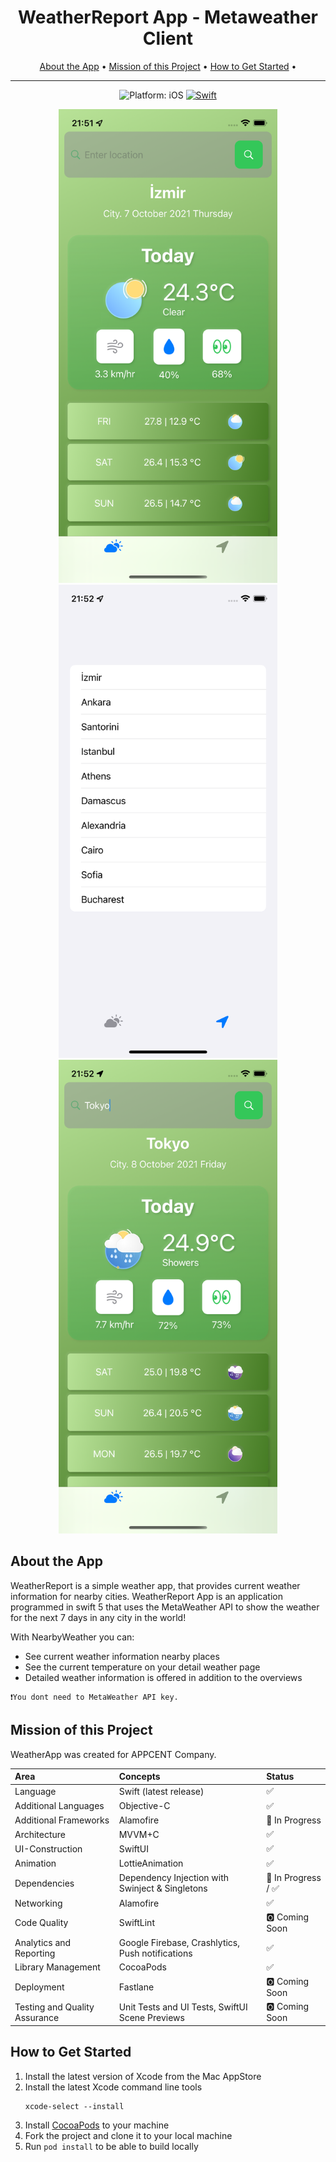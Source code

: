 <h1 align="center">WeatherReport App - Metaweather Client</h1>

<p align="center">
  <a href="#about-the-app">About the App</a> •
  <a href="#mission-of-this-project">Mission of this Project</a> •
  <a href="#how-to-get-started">How to Get Started</a> •
</p>

---

<p align="center">
  <img src="https://img.shields.io/badge/Platform-iOS%2012.0+-lightgrey.svg" alt="Platform: iOS">
<a href="https://developer.apple.com/swift/"><img src="https://img.shields.io/badge/Swift-5.3-orange.svg?style=flat" alt="Swift"/></a>
</p>
<p align="center">
<img src="https://github.com/HALILKAYAA/AppcentWeatherApp/blob/main/Resources/screenshot1.png" alt="WeatherReport Screenshots" width="350">
<img src="https://github.com/HALILKAYAA/AppcentWeatherApp/blob/main/Resources/screenshot2.png" alt="WeatherReport Screenshots" width="350">
<img src="https://github.com/HALILKAYAA/AppcentWeatherApp/blob/main/Resources/screenshot3.png" alt="WeatherReport Screenshots" width="350">
</p>

## About the App

WeatherReport is a simple weather app, that provides current weather information for nearby cities. WeatherReport App is an application programmed in swift 5 that uses the MetaWeather API to show the weather for the next 7 days in any city in the world!

With NearbyWeather you can:

- See current weather information nearby places
- See the current temperature on your detail weather page
- Detailed weather information is offered in addition to the overviews

```
❗️You dont need to MetaWeather API key.
```

## Mission of this Project

WeatherApp was created for APPCENT Company.

| Area | Concepts | Status |
|:--|:--|:--|
| Language | Swift (latest release) | ✅ |
| Additional Languages | Objective-C | ✅ |
| Additional Frameworks | Alamofire | 🔄 In Progress |
| Architecture | MVVM+C | ✅ |
| UI-Construction | SwiftUI | ✅ |
| Animation | LottieAnimation | ✅ |
| Dependencies | Dependency Injection with Swinject & Singletons | 🔄 In Progress / ✅ |
| Networking | Alamofire | ✅ |
| Code Quality | SwiftLint | 🅾️ Coming Soon |
| Analytics and Reporting | Google Firebase, Crashlytics, Push notifications | ✅ |
| Library Management | CocoaPods | ✅ |
| Deployment | Fastlane | 🅾️ Coming Soon |
| Testing and Quality Assurance | Unit Tests and UI Tests, SwiftUI Scene Previews | 🅾️ Coming Soon |


## How to Get Started

1. Install the latest version of Xcode from the Mac AppStore
2. Install the latest Xcode command line tools
    ```
    xcode-select --install
    ```
3. Install [CocoaPods](https://cocoapods.org) to your machine
6. Fork the project and clone it to your local machine
7. Run `pod install` to be able to build locally
